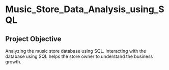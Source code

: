 # Music_Store_Data_Analysis_using_SQL
## Project Objective
Analyzing the music store database using SQL. Interacting with the database using SQL helps the store owner to understand the business growth.
